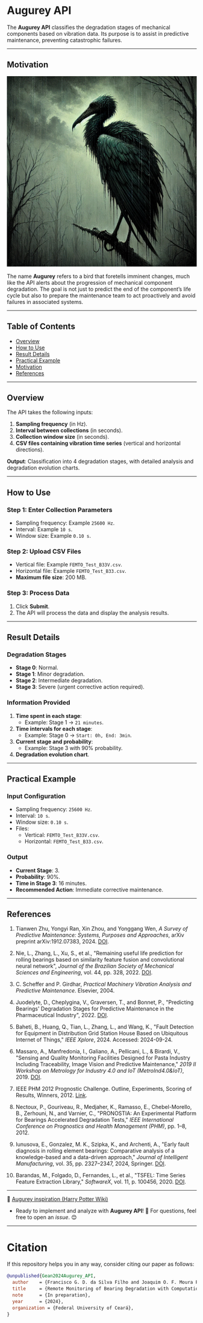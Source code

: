 # Augurey API 

<p align="justify">
  
The **Augurey API** classifies the degradation stages of mechanical components based on vibration data. Its purpose is to assist in predictive maintenance, preventing catastrophic failures.
</p>

---

## Motivation
![Augurey](images/image.png)

<p align="justify">
  
The name **Augurey** refers to a bird that foretells imminent changes, much like the API alerts about the progression of mechanical component degradation. The goal is not just to predict the end of the component’s life cycle but also to prepare the maintenance team to act proactively and avoid failures in associated systems.
</p>

---

## Table of Contents  
- [Overview](#overview)  
- [How to Use](#how-to-use)  
- [Result Details](#result-details)  
- [Practical Example](#practical-example)  
- [Motivation](#motivation)  
- [References](#references)  

---

## Overview  
The API takes the following inputs:  
1. **Sampling frequency** (in Hz).  
2. **Interval between collections** (in seconds).  
3. **Collection window size** (in seconds).  
4. **CSV files containing vibration time series** (vertical and horizontal directions).  

**Output**: Classification into 4 degradation stages, with detailed analysis and degradation evolution charts.

---

## How to Use

### Step 1: Enter Collection Parameters
- Sampling frequency: Example `25600 Hz`.  
- Interval: Example `10 s`.  
- Window size: Example `0.10 s`.

### Step 2: Upload CSV Files
- Vertical file: Example `FEMTO_Test_B33V.csv`.  
- Horizontal file: Example `FEMTO_Test_B33.csv`.  
- **Maximum file size**: 200 MB.  

### Step 3: Process Data
1. Click **Submit**.  
2. The API will process the data and display the analysis results.

---

## Result Details

### Degradation Stages
- **Stage 0**: Normal.  
- **Stage 1**: Minor degradation.  
- **Stage 2**: Intermediate degradation.  
- **Stage 3**: Severe (urgent corrective action required).  

### Information Provided
1. **Time spent in each stage**:
   - Example: Stage 1 -> `21 minutes`.  
2. **Time intervals for each stage**:
   - Example: Stage 0 -> `Start: 0h, End: 3min`.  
3. **Current stage and probability**:
   - Example: Stage 3 with 90% probability.  
4. **Degradation evolution chart**.  

---

## Practical Example

### Input Configuration
- Sampling frequency: `25600 Hz`.  
- Interval: `10 s`.  
- Window size: `0.10 s`.  
- Files:
  - Vertical: `FEMTO_Test_B33V.csv`.  
  - Horizontal: `FEMTO_Test_B33.csv`.  

### Output
- **Current Stage**: 3.  
- **Probability**: 90%.  
- **Time in Stage 3**: 16 minutes.  
- **Recommended Action**: Immediate corrective maintenance.

---

## References
1. Tianwen Zhu, Yongyi Ran, Xin Zhou, and Yonggang Wen, *A Survey of Predictive Maintenance: Systems, Purposes and Approaches*, arXiv preprint arXiv:1912.07383, 2024. [DOI](https://doi.org/10.48550/arXiv.1912.07383).

2. Nie, L., Zhang, L., Xu, S., et al., "Remaining useful life prediction for rolling bearings based on similarity feature fusion and convolutional neural network", *Journal of the Brazilian Society of Mechanical Sciences and Engineering*, vol. 44, pp. 328, 2022. [DOI](https://doi.org/10.1007/s40430-022-03638-0).

3. C. Scheffer and P. Girdhar, *Practical Machinery Vibration Analysis and Predictive Maintenance*. Elsevier, 2004.

4. Juodelyte, D., Cheplygina, V., Graversen, T., and Bonnet, P., "Predicting Bearings' Degradation Stages for Predictive Maintenance in the Pharmaceutical Industry", 2022. [DOI](https://doi.org/10.48550/arXiv.2203.03259).

5. Baheti, B., Huang, Q., Tian, L., Zhang, L., and Wang, K., "Fault Detection for Equipment in Distribution Grid Station House Based on Ubiquitous Internet of Things," *IEEE Xplore*, 2024. Accessed: 2024-09-24.

6. Massaro, A., Manfredonia, I., Galiano, A., Pellicani, L., & Birardi, V., "Sensing and Quality Monitoring Facilities Designed for Pasta Industry Including Traceability, Image Vision and Predictive Maintenance," *2019 II Workshop on Metrology for Industry 4.0 and IoT (MetroInd4.0&IoT)*, 2019. [DOI](https://doi.org/10.1109/metroi4.2019.8792912).

7. IEEE PHM 2012 Prognostic Challenge. Outline, Experiments, Scoring of Results, Winners, 2012. [Link](https://pt.scribd.com/document/344094074/IEEEPHM2012-Challenge-Details-Results-and-Winners).

8. Nectoux, P., Gouriveau, R., Medjaher, K., Ramasso, E., Chebel-Morello, B., Zerhouni, N., and Varnier, C., "PRONOSTIA: An Experimental Platform for Bearings Accelerated Degradation Tests," *IEEE International Conference on Prognostics and Health Management (PHM)*, pp. 1–8, 2012.

9. Iunusova, E., Gonzalez, M. K., Szipka, K., and Archenti, A., "Early fault diagnosis in rolling element bearings: Comparative analysis of a knowledge-based and a data-driven approach," *Journal of Intelligent Manufacturing*, vol. 35, pp. 2327–2347, 2024, Springer. [DOI](https://doi.org/10.1007/s10845-023-02151-y).

10. Barandas, M., Folgado, D., Fernandes, L., et al., "TSFEL: Time Series Feature Extraction Library," *SoftwareX*, vol. 11, p. 100456, 2020. [DOI](https://doi.org/10.1016/j.softx.2020.100456).

---

🍿 [Augurey inspiration (Harry Potter Wiki)](https://harrypotter.fandom.com/wiki/Augurey)

- Ready to implement and analyze with **Augurey API**! 🎉 For questions, feel free to open an *issue*. 😊

---

# Citation

If this repository helps you in any way, consider citing our paper as follows:

```bibtex
@unpublished{Gean2024Augurey_API,
  author    = {Francisco G. D. da Silva Filho and Joaquim O. F. Moura Filho and Vandilberto P. Pinto and Márcio A. B. Amora},
  title     = {Remote Monitoring of Bearing Degradation with Computational Intelligence: IoT-Integrated API for Predictive Analysis and Maintenance.},
  note      = {In preparation},
  year      = {2024},
  organization = {Federal University of Ceará},
}

